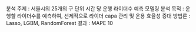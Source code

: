분석 주제 : 서울시의 25개의 구 단위 시간 당 운행 라이더수 예측 모델링 
분석 목적 : 운행할 라이더수를 예측하여, 선제적으로 라이더 capa 관리 및 운용 효율성 증대
방법론 : Lasso, LGBM, RandomForest 
결과 : MAPE 10 
